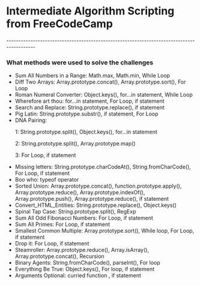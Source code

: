 

<h1>Intermediate Algorithm Scripting from FreeCodeCamp </h1>
<p>------------------------------------------------------------------------------------------</p>
<h3>What methods were used to solve the challenges</h3>
<ul>
  <li>Sum All Numbers in a Range: Math.max, Math.min, While Loop</li>
  <li>Diff Two Arrays: Array.prototype.concat(), Array.prototype.sort(), For Loop</li>
  <li>Roman Numeral Converter: Object.keys(), for...in statement, While Loop</li>
  <li>Wherefore art thou: for...in statement, For Loop, if statement</li>
  <li>Search and Replace: String.prototype.replace(), if statement</li>
  <li>Pig Latin: String.prototype.substr(), if statement, For Loop</li>
  <li>DNA Pairing: 
    <p> 1: String.prototype.split(), Object.keys(), for...in statement</p>
    <p> 2: String.prototype.split(), Array.prototype.map()</p>
    <p> 3: For Loop, if statement</p></li>
  <li>Missing letters: String.prototype.charCodeAt(), String.fromCharCode(), For Loop, if statement</li>
  <li>Boo who: typeof operator</li>
  <li>Sorted Union: Array.prototype.concat(), function.prototype.apply(), Array.prototype.reduce(), Array.prototype.indexOf(), Array.prototype.push(),  Array.prototype.reduce(), if statement</li>
  <li>Convert_HTML_Entities: String.prototype.replace(), Object.keys()</li>
  <li>Spinal Tap Case: String.prototype.split(), RegExp</li>
  <li>Sum All Odd Fibonacci Numbers: For Loop, if statement</li>
  <li>Sum All Primes: For Loop, if statement</li>
  <li>Smallest Common Multiple: Array.prototype.sort(), While loop, For Loop, if statement</li>
  <li>Drop it: For Loop, if statement</li>
  <li>Steamroller: Array.prototype.reduce(), Array.isArray(), Array.prototype.concat(), Recursion </li>
  <li>Binary Agents: String.fromCharCode(), parseInt(), For loop</li>
  <li>Everything Be True: Object.keys(), For loop, if statement</li>
  <li>Arguments Optional: curried function , if statement</li>
</ul>




